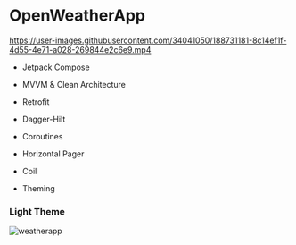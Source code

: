 # OpenWeatherApp

https://user-images.githubusercontent.com/34041050/188731181-8c14ef1f-4d55-4e71-a028-269844e2c6e9.mp4

* Jetpack Compose

* MVVM & Clean Architecture

* Retrofit

* Dagger-Hilt 

* Coroutines

* Horizontal Pager

* Coil

* Theming

<h3>Light Theme</h3>

![weatherapp](https://user-images.githubusercontent.com/34041050/188736152-44debc18-cf82-46de-9fa4-895d8aa08222.png)
